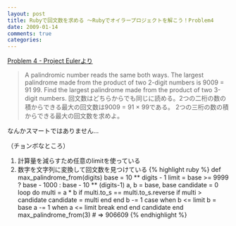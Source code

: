 ```yaml
---
layout: post
title: Rubyで回文数を求める ～Rubyでオイラープロジェクトを解こう！Problem4
date: 2009-01-14
comments: true
categories:
---
```



[Problem 4 - Project Eulerより](http://projecteuler.net/index.php?section=problems&id=4)
> 
> A palindromic number reads the same both ways. The largest palindrome made from the product of two 2-digit numbers is 9009 = 91  99.
> Find the largest palindrome made from the product of two 3-digit numbers.
> 回文数はどちらからでも同じに読める。2つの二桁の数の積からできる最大の回文数は9009 = 91 × 99である。
> 2つの三桁の数の積からできる最大の回文数を求めよ。


なんかスマートではありません…

（チョンボなところ）
1. 計算量を減らすため任意のlimitを使っている
1. 数字を文字列に変換して回文数を見つけている
{% highlight ruby %}
def max_palindrome_from(digits)
  base = 10 ** digits - 1
  limit = base >= 9999 ? base - 1000 : base - 10 ** (digits-1)
  a, b = base, base
  candidate = 0
  loop do
    multi = a * b
    if multi.to_s == multi.to_s.reverse
      if multi > candidate
        candidate = multi
      end
    end
    b -= 1
    case 
    when b <= limit
      b = base
      a -= 1
    when a <= limit
      break
    end
  end
  candidate
end
max_palindrome_from(3) # => 906609
{% endhighlight %}